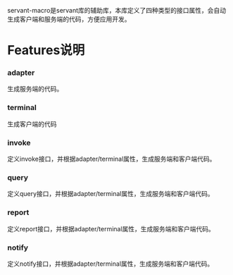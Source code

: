 
servant-macro是servant库的辅助库，本库定义了四种类型的接口属性，会自动生成客户端和服务端的代码，方便应用开发。

# Features说明
### adapter
生成服务端的代码。
### terminal
生成客户端的代码
### invoke
定义invoke接口，并根据adapter/terminal属性，生成服务端和客户端代码。
### query
定义query接口，并根据adapter/terminal属性，生成服务端和客户端代码。
### report
定义report接口，并根据adapter/terminal属性，生成服务端和客户端代码。
### notify
定义notify接口，并根据adapter/terminal属性，生成服务端和客户端代码。